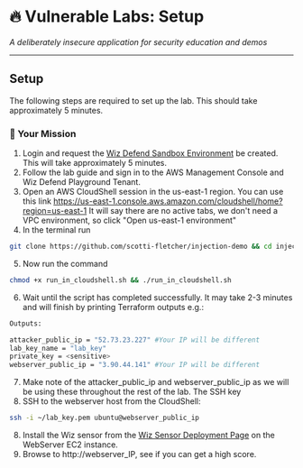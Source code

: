 # 🔥 Vulnerable Labs: Setup
*A deliberately insecure application for security education and demos*

---

## Setup

The following steps are required to set up the lab. This should take approximately 5 minutes. 

### 🎯 Your Mission

1. Login and request the [Wiz Defend Sandbox Environment](http://lms.training.wiz.io/sandbox-aws-wiz-defend) be created. This will take approximately 5 minutes.
2. Follow the lab guide and sign in to the AWS Management Console and Wiz Defend Playground Tenant.
3. Open an AWS CloudShell session in the us-east-1 region. You can use this link https://us-east-1.console.aws.amazon.com/cloudshell/home?region=us-east-1
   It will say there are no active tabs, we don't need a VPC environment, so click "Open us-east-1 environment"
4. In the terminal run 
```bash
git clone https://github.com/scotti-fletcher/injection-demo && cd injection-demo
```
5. Now run the command
```bash
chmod +x run_in_cloudshell.sh && ./run_in_cloudshell.sh
```
6. Wait until the script has completed successfully. It may take 2-3 minutes and will finish by printing Terraform outputs e.g.:
```bash
Outputs:

attacker_public_ip = "52.73.23.227" #Your IP will be different
lab_key_name = "lab_key"
private_key = <sensitive>
webserver_public_ip = "3.90.44.141" #Your IP will be different
```
7. Make note of the attacker_public_ip and webserver_public_ip as we will be using these throughout the rest of the lab. The SSH key 
8. SSH to the webserver host from the CloudShell:
```bash
ssh -i ~/lab_key.pem ubuntu@webserver_public_ip
```
8. Install the Wiz sensor from the [Wiz Sensor Deployment Page](https://app.wiz.io/settings/deployments/setup/sensor-linux-native) on the WebServer EC2 instance.
9. Browse to http://webserver_IP, see if you can get a high score. 
